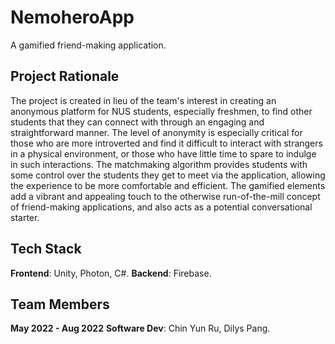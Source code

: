 # NemoheroApp
A gamified friend-making application.

## Project Rationale
The project is created in lieu of the team's interest in creating an anonymous platform for NUS students, especially freshmen, to find other students that they can connect with through an engaging and straightforward manner. The level of anonymity is especially critical for those who are more introverted and find it difficult to interact with strangers in a physical environment, or those who have little time to spare to indulge in such interactions. The matchmaking algorithm provides students with some control over the students they get to meet via the application, allowing the experience to be more comfortable and efficient. The gamified elements add a vibrant and appealing touch to the otherwise run-of-the-mill concept of friend-making applications, and also acts as a potential conversational starter.

## Tech Stack
**Frontend**: Unity, Photon, C#.
**Backend**: Firebase.

## Team Members
**May 2022 - Aug 2022**
**Software Dev**: Chin Yun Ru, Dilys Pang.
